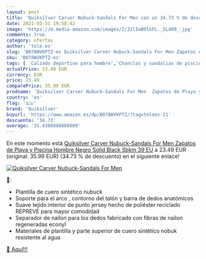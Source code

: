 ```yaml
---
layout: post
title: 'Quiksilver Carver Nubuck-Sandals For Men con un 34.73 % de descuento'
date: 2021-03-31 19:58:42
image: 'https://m.media-amazon.com/images/I/31lIwBOlkFL._SL400_.jpg'
comments: true
category: ofertas
author: 'tole.es'
slug: 'B078WVKPTZ-es Quiksilver Carver Nubuck-Sandals For Men Zapatos de Playa...'
sku: 'B078WVKPTZ-es'
tags: [ 'Calzado deportivo para hombre','Chanclas y sandalias de piscina para hombre','Zapatillas y calzado deportivo para hombre','Zapatos','Zapatos para hombre','Zapatos y complementos','quiksilver','zapatos', ]
actualPrice: 23.49 EUR
currency: EUR
price: 23.49
comparePrice: 35.99 EUR
prodname: 'Quiksilver Carver Nubuck-Sandals For Men  Zapatos de Playa y Piscina Hombre  Negro  Solid Black Sbkm   39 EU'
country: 'es'
flag: '🇪🇸'
brand: 'Quiksilver'
buyurl: 'https://www.amazon.es/dp/B078WVKPTZ/?tag=tolees-21'
descuento: '34.73'
average: '31.4388888888889'
---
```


En este momento está [Quiksilver Carver Nubuck-Sandals For Men  Zapatos de Playa y Piscina Hombre  Negro  Solid Black Sbkm   39 EU](https://www.amazon.es/dp/B078WVKPTZ/?tag=tolees-21) a 23.49 EUR (original: 35.99 EUR) (34.73 %  de descuento) en el siguiente enlace!

[![Quiksilver Carver Nubuck-Sandals For Men](https://m.media-amazon.com/images/I/31lIwBOlkFL._SL400_.jpg)](https://www.amazon.es/dp/B078WVKPTZ/?tag=tolees-21)

🔎:

- Plantilla de cuero sintético nubuck
- Soporte para el arco , contorno del talón y barra de dedos anatómicos
- Suave tejido interior de punto jersey hecho de poliéster reciclado REPREVE para mayor comodidad
- Separador de nailon para los dedos fabricado con fibras de nailon regeneradas econyl
- Materiales de plantilla y parte superior de cuero sintético nobuk resistente al agua

[🛒 Aquí!!!](https://www.amazon.es/dp/B078WVKPTZ/?tag=tolees-21)
